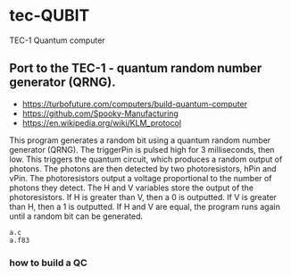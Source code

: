 # tec-QUBIT
TEC-1 Quantum computer





## Port to the TEC-1 - quantum random number generator (QRNG).
- https://turbofuture.com/computers/build-quantum-computer
- https://github.com/Spooky-Manufacturing
- https://en.wikipedia.org/wiki/KLM_protocol


This program generates a random bit using a quantum random number generator (QRNG).
The triggerPin is pulsed high for 3 milliseconds, then low. This triggers the quantum circuit, which produces a random output of photons.
The photons are then detected by two photoresistors, hPin and vPin. The photoresistors output a voltage proportional to the number of photons they detect.
The H and V variables store the output of the photoresistors. If H is greater than V, then a 0 is outputted. If V is greater than H, then a 1 is outputted. If H and V are equal, the program runs again until a random bit can be generated.

```
a.c
a.f83
```

### how to build a QC




